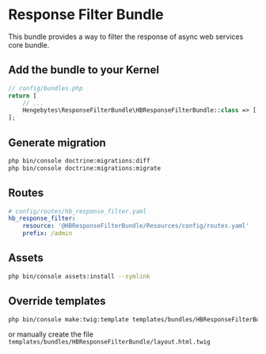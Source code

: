 # Response Filter Bundle
This bundle provides a way to filter the response of async web services core bundle.


## Add the bundle to your Kernel

```php
// config/bundles.php
return [
    // ...
    Hengebytes\ResponseFilterBundle\HBResponseFilterBundle::class => ['all' => true],
];
```

## Generate migration
```bash
php bin/console doctrine:migrations:diff
php bin/console doctrine:migrations:migrate
```

## Routes
```yaml
# config/routes/hb_response_filter.yaml
hb_response_filter:
    resource: '@HBResponseFilterBundle/Resources/config/routes.yaml'
    prefix: /admin
```

## Assets
```bash
php bin/console assets:install --symlink
```

## Override templates
```bash
php bin/console make:twig:template templates/bundles/HBResponseFilterBundle
```
or manually create the file `templates/bundles/HBResponseFilterBundle/layout.html.twig`

